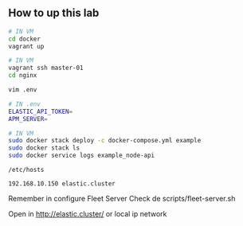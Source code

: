 ## How to up this lab

```sh
# IN VM
cd docker
vagrant up

# IN VM
vagrant ssh master-01
cd nginx

vim .env

# IN .env
ELASTIC_API_TOKEN=
APM_SERVER=

# IN VM
sudo docker stack deploy -c docker-compose.yml example
sudo docker stack ls
sudo docker service logs example_node-api
```

`/etc/hosts`
```
192.168.10.150 elastic.cluster
```

Remember in configure Fleet Server
Check de scripts/fleet-server.sh

Open in http://elastic.cluster/ or local ip network